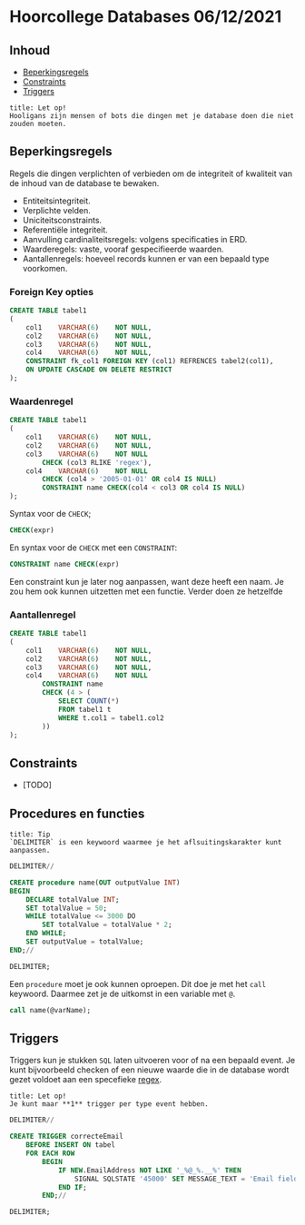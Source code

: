 # Hoorcollege Databases 06/12/2021

## Inhoud

- [Beperkingsregels](#Beperkingsregels)
- [Constraints](#Constraints)
- [Triggers](#Triggers)

```ad-warning
title: Let op!
Hooligans zijn mensen of bots die dingen met je database doen die niet zouden moeten.
```

## Beperkingsregels

Regels die dingen verplichten of verbieden om de integriteit of kwaliteit van de inhoud van de database te bewaken.

- Entiteitsintegriteit.
- Verplichte velden.
- Uniciteitsconstraints.
- Referentiële integriteit.
- Aanvulling cardinaliteitsregels: volgens specificaties in ERD.
- Waarderegels: vaste, vooraf gespecifieerde waarden.
- Aantallenregels: hoeveel records kunnen er van een bepaald type voorkomen.

### Foreign Key opties

```sql
CREATE TABLE tabel1
(
	col1    VARCHAR(6)    NOT NULL,
	col2    VARCHAR(6)    NOT NULL,
	col3    VARCHAR(6)    NOT NULL,
	col4    VARCHAR(6)    NOT NULL,
	CONSTRAINT fk_col1 FOREIGN KEY (col1) REFRENCES tabel2(col1),
	ON UPDATE CASCADE ON DELETE RESTRICT
);
```

### Waardenregel

```sql
CREATE TABLE tabel1
(
	col1    VARCHAR(6)    NOT NULL,
	col2    VARCHAR(6)    NOT NULL,
	col3    VARCHAR(6)    NOT NULL
		CHECK (col3 RLIKE 'regex'),
	col4    VARCHAR(6)    NOT NULL
		CHECK (col4 > '2005-01-01' OR col4 IS NULL)
		CONSTRAINT name CHECK(col4 < col3 OR col4 IS NULL)
);
```

Syntax voor de `CHECK`;

```sql
CHECK(expr)
```

En syntax voor de `CHECK` met een `CONSTRAINT`:

```sql
CONSTRAINT name CHECK(expr)
```

Een constraint kun je later nog aanpassen, want deze heeft een naam. Je zou hem ook kunnen uitzetten met een functie. Verder doen ze hetzelfde

### Aantallenregel

```sql
CREATE TABLE tabel1
(
	col1    VARCHAR(6)    NOT NULL,
	col2    VARCHAR(6)    NOT NULL,
	col3    VARCHAR(6)    NOT NULL,
	col4    VARCHAR(6)    NOT NULL
		CONSTRAINT name
		CHECK (4 > (
			SELECT COUNT(*)
			FROM tabel1 t
			WHERE t.col1 = tabel1.col2
		))
);
```

## Constraints

- [TODO]

## Procedures en functies

```ad-note
title: Tip
`DELIMITER` is een keywoord waarmee je het aflsuitingskarakter kunt aanpassen.
```

```sql
DELIMITER//

CREATE procedure name(OUT outputValue INT)
BEGIN
	DECLARE totalValue INT;
	SET totalValue = 50;
	WHILE totalValue <= 3000 DO
		SET totalValue = totalValue * 2;
	END WHILE;
	SET outputValue = totalValue;
END;//

DELIMITER;
```

Een `procedure` moet je ook kunnen oproepen. Dit doe je met het `call` keywoord. Daarmee zet je de uitkomst in een variable met `@`.

```sql
call name(@varName);
```

## Triggers

Triggers kun je stukken `SQL` laten uitvoeren voor of na een bepaald event. Je kunt bijvoorbeeld checken of een nieuwe waarde die in de database wordt gezet voldoet aan een specefieke [regex](https://wikipedia.org/wiki/Regular_expression).

```ad-warning
title: Let op!
Je kunt maar **1** trigger per type event hebben.
```

```sql
DELIMITER//

CREATE TRIGGER correcteEmail
	BEFORE INSERT ON tabel
	FOR EACH ROW
		BEGIN
			IF NEW.EmailAddress NOT LIKE '_%@_%.__%' THEN
				SIGNAL SQLSTATE '45000' SET MESSAGE_TEXT = 'Email field is not valid';
			END IF;
		END;//

DELIMITER;
```